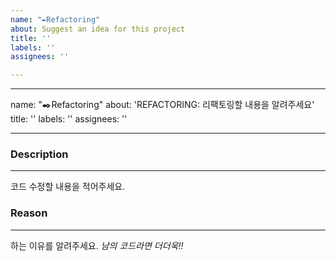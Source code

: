 ```yaml
---
name: "✒️Refactoring"
about: Suggest an idea for this project
title: ''
labels: ''
assignees: ''

---
```


---
name: "✒️Refactoring"
about: 'REFACTORING: 리팩토링할 내용을 알려주세요'
title: ''
labels: ''
assignees: ''

---

### Description

---

코드 수정할 내용을 적어주세요.

### Reason

---

하는 이유를 알려주세요. 
*남의 코드라면 더더욱!!*
